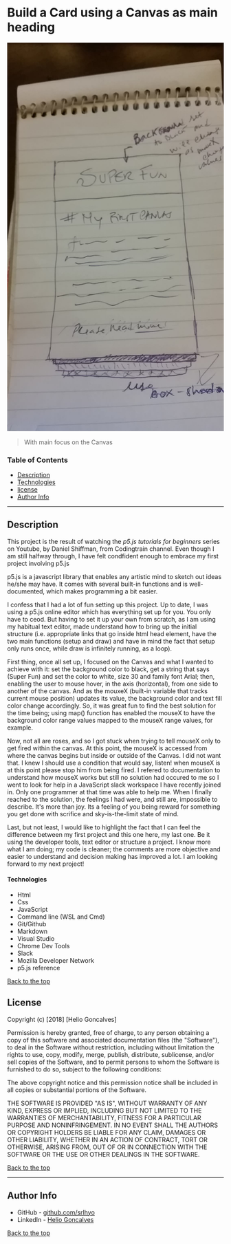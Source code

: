 # Build a Card using a Canvas as main heading

![First Draft](images/sketch-canvas.jpg)

> With main focus on the Canvas

### Table of Contents

- [Description](#description)
- [Technologies](#technologies)
- [license](#license)
- [Author Info](#author-info)

---

## Description

This project is the result of watching the _p5.js tutorials for beginners_ series on Youtube, by Daniel Shiffman, from Codingtrain channel. Even though I am still halfway through, I have felt condfident enough to embrace my first project involving p5.js

p5.js is a javascript library that enables any artistic mind to sketch out ideas he/she may have. It comes with several built-in functions and is well-documented, which makes programming a bit easier. 

I confess that I had a lot of fun setting up this project. Up to date, I was using a p5.js online editor which has everything set up for you. You only have to ceod. But having to set it up your own from scratch, as I am using my habitual text editor, made understand how to bring up the initial structure (i.e. appropriate links that go inside html head element, have the two main functions (setup and draw) and have in mind the fact that setup only runs once, while draw is infinitely running, as a loop). 

First thing, once all set up, I focused on the Canvas and what I wanted to achieve with it: set the background color to black, get a string that says (Super Fun) and set the color to white, size 30 and family font Arial; then, enabling the user to mouse hover, in the axis (horizontal), from one side to another of the canvas. And as the mouxeX (built-in variable that tracks current mouse position) updates its value, the background color and text fill color change accordingly. So, it was great fun to find the best solution for the time being; using map() function has enabled the mouseX to have the background color range values mapped to the mouseX range values, for example. 

Now, not all are roses, and so I got stuck when trying to tell mouseX only to get fired within the canvas. At this point, the mouseX is accessed from where the canvas begins but inside or outside of the Canvas. I did not want that. I knew I should use a condition that would say, listen! when mouseX is at this point please stop him from being fired. I refered to documentation to understand how mouseX works but still no solution had occured to me so I went to look for help in a JavaScript slack workspace I have recently joined in. Only one programmer at that time was able to help me. When I finally reached to the solution, the feelings I had were, and still are, impossible to describe. It's more than joy. Its a feeling of you being reward for something you get done with scrifice and sky-is-the-limit state of mind.

Last, but not least, I would like to highlight the fact that I can feel the difference between my first project and this one here, my last one. Be it using the developer tools, text editor or structure a project. I know more what I am doing; my code is cleaner; the comments are more objective and easier to understand and decision making has improved a lot. I am looking forward to my next project!  

#### Technologies

- Html
- Css
- JavaScript
- Command line (WSL and Cmd)
- Git/Github
- Markdown 
- Visual Studio
- Chrome Dev Tools
- Slack
- Mozilla Developer Network
- p5.js reference

[Back to the top](#build-a-Card-using-a-Canvas-as-main-heading)

## License 

Copyright (c) [2018] [Helio Goncalves]

Permission is hereby granted, free of charge, to any person obtaining a copy of this software and associated documentation files (the "Software"), to deal in the Software without restriction, including without limitation the rights to use, copy, modify, merge, publish, distribute, sublicense, and/or sell copies of the Software, and to permit persons to whom the Software is furnished to do so, subject to the following conditions:

The above copyright notice and this permission notice shall be included in all copies or substantial portions of the Software.

THE SOFTWARE IS PROVIDED "AS IS", WITHOUT WARRANTY OF ANY KIND, EXPRESS OR IMPLIED, INCLUDING BUT NOT LIMITED TO THE WARRANTIES OF MERCHANTABILITY, FITNESS FOR A PARTICULAR PURPOSE AND NONINFRINGEMENT. IN NO EVENT SHALL THE AUTHORS OR COPYRIGHT HOLDERS BE LIABLE FOR ANY CLAIM, DAMAGES OR OTHER LIABILITY, WHETHER IN AN ACTION OF CONTRACT, TORT OR OTHERWISE, ARISING FROM, OUT OF OR IN CONNECTION WITH THE SOFTWARE OR THE USE OR OTHER DEALINGS IN THE SOFTWARE.

[Back to the top](#build-a-Card-using-a-Canvas-as-main-heading)

---

## Author Info

- GitHub - [github.com/srlhyo](https://github.com/srlhyo)
- LinkedIn - [Helio Goncalves](https://www.linkedin.com/in/helio-goncalves/) 

[Back to the top](#build-a-Card-using-a-Canvas-as-main-heading)